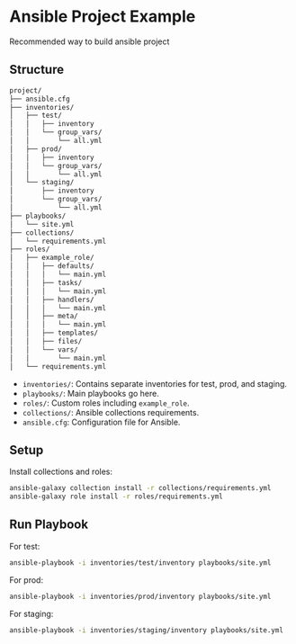 # Ansible Project Example
Recommended way to build ansible project

## Structure

```bash
project/
├── ansible.cfg
├── inventories/
│   ├── test/
│   │   ├── inventory
│   │   └── group_vars/
│   │       └── all.yml
│   ├── prod/
│   │   ├── inventory
│   │   └── group_vars/
│   │       └── all.yml
│   └── staging/
│       ├── inventory
│       └── group_vars/
│           └── all.yml
├── playbooks/
│   └── site.yml
├── collections/
│   └── requirements.yml
├── roles/
│   ├── example_role/
│   │   ├── defaults/
│   │   │   └── main.yml
│   │   ├── tasks/
│   │   │   └── main.yml
│   │   ├── handlers/
│   │   │   └── main.yml
│   │   ├── meta/
│   │   │   └── main.yml
│   │   ├── templates/
│   │   ├── files/
│   │   └── vars/
│   │       └── main.yml
│   └── requirements.yml
```

- `inventories/`: Contains separate inventories for test, prod, and staging.
- `playbooks/`: Main playbooks go here.
- `roles/`: Custom roles including `example_role`.
- `collections/`: Ansible collections requirements.
- `ansible.cfg`: Configuration file for Ansible.

## Setup

Install collections and roles:
```bash
ansible-galaxy collection install -r collections/requirements.yml
ansible-galaxy role install -r roles/requirements.yml
```

## Run Playbook

For test:
```bash
ansible-playbook -i inventories/test/inventory playbooks/site.yml
```

For prod:
```bash
ansible-playbook -i inventories/prod/inventory playbooks/site.yml
```

For staging:
```bash
ansible-playbook -i inventories/staging/inventory playbooks/site.yml
```

